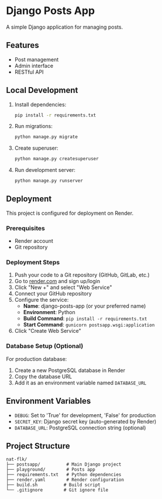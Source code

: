 # Django Posts App

A simple Django application for managing posts.

## Features

- Post management
- Admin interface
- RESTful API

## Local Development

1. Install dependencies:
   ```bash
   pip install -r requirements.txt
   ```

2. Run migrations:
   ```bash
   python manage.py migrate
   ```

3. Create superuser:
   ```bash
   python manage.py createsuperuser
   ```

4. Run development server:
   ```bash
   python manage.py runserver
   ```

## Deployment

This project is configured for deployment on Render.

### Prerequisites

- Render account
- Git repository

### Deployment Steps

1. Push your code to a Git repository (GitHub, GitLab, etc.)
2. Go to [render.com](https://render.com) and sign up/login
3. Click "New +" and select "Web Service"
4. Connect your GitHub repository
5. Configure the service:
   - **Name**: django-posts-app (or your preferred name)
   - **Environment**: Python
   - **Build Command**: `pip install -r requirements.txt`
   - **Start Command**: `gunicorn postsapp.wsgi:application`
6. Click "Create Web Service"

### Database Setup (Optional)

For production database:
1. Create a new PostgreSQL database in Render
2. Copy the database URL
3. Add it as an environment variable named `DATABASE_URL`

## Environment Variables

- `DEBUG`: Set to 'True' for development, 'False' for production
- `SECRET_KEY`: Django secret key (auto-generated by Render)
- `DATABASE_URL`: PostgreSQL connection string (optional)

## Project Structure

```
nat-flk/
├── postsapp/          # Main Django project
├── playground/        # Posts app
├── requirements.txt   # Python dependencies
├── render.yaml        # Render configuration
├── build.sh          # Build script
└── .gitignore        # Git ignore file
``` 